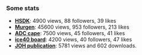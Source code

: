 ### Some stats

* __[HSDK](https://hackaday.io/project/10899)__: 4900 views, 88 followers, 39 likes
* __[Murgen](https://hackaday.io/project/9281)__: 45600 views, 953 followers, 213 likes
* __[ADC cape](https://hackaday.io/project/20455)__: 7500 views, 45 followers, 41 likes
* __[ice40 board](https://hackaday.io/project/28375-un0rick-an-ice40-ultrasound-board)__: 4200 views, 40 followers, 47 likes
* __[JOH publication](https://openhardware.metajnl.com/articles/10.5334/joh.2/metrics/#views)__: 5781 views and 602 downloads.

